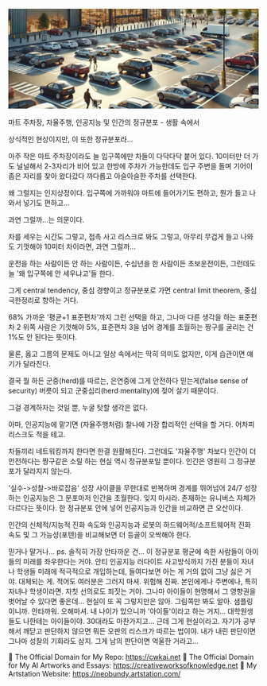 ![img_52.png](../images/img_52.png)

마트 주차장, 자율주행, 인공지능 및 인간의 정규분포 - 생활 속에서

상식적인 현상이지만, 이 또한 정규분포라...

아주 작은 마트 주차장이라도 늘 입구쪽에만 차들이 다닥다닥 붙어 있다. 10미터만 더 가도 널널해서 2-3자리가 비어 있고 한방에 주차가 가능한데도 입구 주변을 돌며 기어이 좁은 자리를 찾아 왔다갔다 까다롭고 아슬아슬한 주차를 선택한다.

왜 그럴지는 인지상정이다. 입구쪽에 가까워야 마트에 들어가기도 편하고, 뭔가 들고 나와서 넣기도 편하고...

과연 그럴까...는 의문이다.

차를 세우는 시간도 그렇고, 접촉 사고 리스크로 봐도 그렇고, 아무리 무겁게 들고 나와도 기껏해야 10미터 차이라면, 과연 그럴까...

운전을 하는 사람이든 안 하는 사람이든, 수십년을 한 사람이든 초보운전이든, 그런데도 늘 '왜 입구쪽에 안 세우냐고'들 한다.

그게 central tendency, 중심 경향이고 정규분포로 가면 central limit theorem, 중심극한정리로 향하는 거다.

68% 가까운 '평균+1 표준편차'까지 그런 선택을 하고, 그나마 다른 생각을 하는 표준편차 2 위쪽 사람은 기껏해야 5%, 표준편차 3을 넘어 경계를 초월하는 짱구를 굴리는 건 1%도 안 된다는 뜻이다.

물론, 옳고 그름의 문제도 아니고 일상 속에서는 딱히 의미도 없지만, 이게 습관이면 얘기가 달라진다.

결국 뭘 하든 군중(herd)를 따르는, 은연중에 그게 안전하다 믿는게(false sense of security) 버릇이 되고 군중심리(herd mentality)에 젖어 살기 때문이다.

그걸 경계하자는 것일 뿐, 누굴 탓할 생각은 없다.

아마, 인공지능에 맡기면 (자율주행처럼) 찰나에 가장 합리적인 선택을 할 거다. 어차피 리스크도 적을 테고.

차들끼리 네트워킹까지 한다면 한결 원활해진다. 그런데도 '자율주행' 차보다 인간이 더 안전하다는 짱구같은 소릴 하는 현실 역시 정규분포일 뿐이다. 인간은 영원히 그 정규분포가 달라지지 않는다. 

'실수->성찰->바로잡음' 성장 사이클을 무한대로 반복하며 경계를 뛰어넘어 24/7 성장하는 인공지능은 그 분포마저 인간을 초월한다. 잊지 마시라. 존재하는 유니버스 자체가 다르다는 뜻이다. 한 정규분포 안에 넣어 인공지능과 인간을 비교하면 큰 오산이다. 

인간의 신체적/지능적 진화 속도와 인공지능과 로봇의 하드웨어적/소프트웨어적 진화 속도 및 그 가능성(포텐)을 비교해보면 더 등골이 오싹해야 한다.

믿거나 말거나...
ps. 솔직히 가장 안타까운 건...  이 정규분포 평균에 속한 사람들이 아이들의 미래를 좌우한다는 거야. 안티 인공지능 러다이트 사고방식까지 가진 분들이 자녀나 학생들 미래에 적극적으로 개입하는데, 들여다보면 아는 게 거의 없이 그냥 싫은 거야. 대체되는 게.  적어도 여러분은 그러지 마셔. 위험해 진짜. 본인에게나 주변에나, 특히 자녀나 학생이라면. 자칫 선의로도 죄짓는 거야. 그나마 아이들이 현명해서 그 영향권을 벗어날 수 있다면 좋은데...  현실이 또 꼭 그렇지만은 않아. 그림쪽만 봐도 알아. 샘플링이니까. 안타까워.
오해마셔. 내 나이가 있으니까 '아이들'이라고 하는 거지... 대학원생들도 나한테는 아이들이야. 30대라도 마찬가지고... 근데 그게 현실이라고.  자기가 공부해서 깨닫고 판단하지 않으면 뭐든 오판의 리스크가 따르는 법이야. 내가 내린 판단이면 그나마 성찰의 기회라도 삼지. 그게 남의 판단이면 억울한 거라고...


🔗 The Official Domain for My Repo: https://cwkai.net
🔗 The Official Domain for My AI Artworks and Essays: https://creativeworksofknowledge.net
🔗 My Artstation Website: https://neobundy.artstation.com/